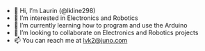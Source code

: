 - 👋 Hi, I’m Laurin (@lkline298)
- 👀 I’m interested in Electronics and Robotics
- 🌱 I’m currently learning how to program and use the Arduino
- 💞️ I’m looking to collaborate on Electronics and Robotics projects
- 📫 You can reach me at lvk2@juno.com

<!---
lkline298/lkline298 is a ✨ special ✨ repository because its `README.md` (this file) appears on your GitHub profile.
You can click the Preview link to take a look at your changes.
--->
